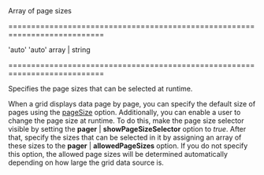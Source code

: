 <!--**
/*-------------------------------------------
    Auto-generated file. Do not modify.
-------------------------------------------

**-->
<!--d-->Array of page sizes<!--/d-->
===========================================================================
<!--default-->'auto'<!--/default-->
<!--acceptValues-->'auto'<!--/acceptValues-->
<!--type-->array | string<!--/type-->
===========================================================================

<!--shortDescription-->
Specifies the page sizes that can be selected at runtime.
<!--/shortDescription-->

<!--fullDescription-->
When a grid displays data page by page, you can specify the default size of pages using the [pageSize](/Documentation/ApiReference/UI_Widgets/dxDataGrid/Configuration/paging/#pageSize) option. Additionally, you can enable a user to change the page size at runtime. To do this, make the page size selector visible by setting the **pager** | **showPageSizeSelector** option to *true*. After that, specify the sizes that can be selected in it by assigning an array of these sizes to the **pager** | **allowedPageSizes** option. If you do not specify this option, the allowed page sizes will be determined automatically depending on how large the grid data source is.
<!--/fullDescription-->